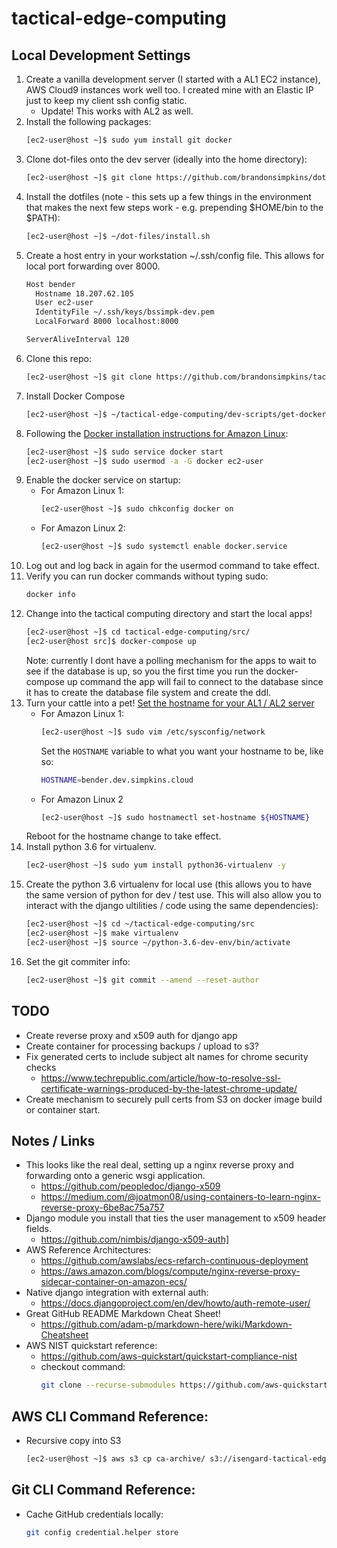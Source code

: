 # tactical-edge-computing

## Local Development Settings

01. Create a vanilla development server (I started with a AL1 EC2 instance), AWS
    Cloud9 instances work well too. I created mine with an Elastic IP just to
    keep my client ssh config static.
    - Update! This works with AL2 as well.
02. Install the following packages:
    ```bash
    [ec2-user@host ~]$ sudo yum install git docker
    ```
03. Clone dot-files onto the dev server (ideally into the home directory):
    ```bash
    [ec2-user@host ~]$ git clone https://github.com/brandonsimpkins/dot-files
    ```
04. Install the dotfiles (note - this sets up a few things in the environment
    that makes the next few steps work - e.g. prepending $HOME/bin to the
    $PATH):
    ```bash
    [ec2-user@host ~]$ ~/dot-files/install.sh
    ```
05. Create a host entry in your workstation ~/.ssh/config file. This allows for
    local port forwarding over 8000.
    ```bash
    Host bender
      Hostname 18.207.62.105
      User ec2-user
      IdentityFile ~/.ssh/keys/bssimpk-dev.pem
      LocalForward 8000 localhost:8000

    ServerAliveInterval 120
    ```
06. Clone this repo:
    ```bash
    [ec2-user@host ~]$ git clone https://github.com/brandonsimpkins/tactical-edge-computing
    ```
07. Install Docker Compose
    ```bash
    [ec2-user@host ~]$ ~/tactical-edge-computing/dev-scripts/get-docker-compose.sh
    ```
08. Following the [Docker installation instructions for Amazon Linux](https://docs.aws.amazon.com/AmazonECS/latest/developerguide/docker-basics.html):
    ```bash
    [ec2-user@host ~]$ sudo service docker start
    [ec2-user@host ~]$ sudo usermod -a -G docker ec2-user
    ```
09. Enable the docker service on startup:
    - For Amazon Linux 1:
      ```bash
      [ec2-user@host ~]$ sudo chkconfig docker on
      ```
    - For Amazon Linux 2:
      ```bash
      [ec2-user@host ~]$ sudo systemctl enable docker.service
      ```
10. Log out and log back in again for the usermod command to take effect.
11. Verify you can run docker commands without typing sudo:
    ```bash
    docker info
    ```
12. Change into the tactical computing directory and start the local apps!
    ```bash
    [ec2-user@host ~]$ cd tactical-edge-computing/src/
    [ec2-user@host src]$ docker-compose up
    ```
    Note: currently I dont have a polling mechanism for the apps to wait to see
    if the database is up, so you the first time you run the docker-compose up
    command the app will fail to connect to the database since it has to create
    the database file system and create the ddl.
13. Turn your cattle into a pet! [Set the hostname for your AL1 / AL2  server](https://docs.aws.amazon.com/AWSEC2/latest/UserGuide/set-hostname.html)
    - For Amazon Linux 1:
      ```bash
      [ec2-user@host ~]$ sudo vim /etc/sysconfig/network
      ```
      Set the `HOSTNAME` variable to what you want your hostname to be, like so:
      ```bash
      HOSTNAME=bender.dev.simpkins.cloud
      ```
    - For Amazon Linux 2
      ```bash
      [ec2-user@host ~]$ sudo hostnamectl set-hostname ${HOSTNAME}
      ```
    Reboot for the hostname change to take effect.
14. Install python 3.6 for virtualenv.
    ```bash
    [ec2-user@host ~]$ sudo yum install python36-virtualenv -y
    ```
15. Create the python 3.6 virtualenv for local use (this allows you to have the
    same version of python for dev / test use. This will also allow you to
    interact with the django ultilities / code using the same dependencies):
    ```bash
    [ec2-user@host ~]$ cd ~/tactical-edge-computing/src
    [ec2-user@host ~]$ make virtualenv
    [ec2-user@host ~]$ source ~/python-3.6-dev-env/bin/activate
    ```
16. Set the git commiter info:
    ```bash
    [ec2-user@host ~]$ git commit --amend --reset-author
    ```

## TODO
- Create reverse proxy and x509 auth for django app
- Create container for processing backups / upload to s3?
- Fix generated certs to include subject alt names for chrome security checks
  - https://www.techrepublic.com/article/how-to-resolve-ssl-certificate-warnings-produced-by-the-latest-chrome-update/
- Create mechanism to securely pull certs from S3 on docker image build or
  container start.

## Notes / Links
- This looks like the real deal, setting up a nginx reverse proxy and
  forwarding onto a generic wsgi application.
  - https://github.com/peopledoc/django-x509
  - https://medium.com/@joatmon08/using-containers-to-learn-nginx-reverse-proxy-6be8ac75a757
- Django module you install that ties the user management to x509 header
  fields.
  - https://github.com/nimbis/django-x509-auth]
- AWS Reference Architectures:
  - https://github.com/awslabs/ecs-refarch-continuous-deployment
  - https://aws.amazon.com/blogs/compute/nginx-reverse-proxy-sidecar-container-on-amazon-ecs/
- Native django integration with external auth:
  - https://docs.djangoproject.com/en/dev/howto/auth-remote-user/
- Great GitHub README Markdown Cheat Sheet!
  - https://github.com/adam-p/markdown-here/wiki/Markdown-Cheatsheet
- AWS NIST quickstart reference:
  - https://github.com/aws-quickstart/quickstart-compliance-nist
  - checkout command:
    ```bash
    git clone --recurse-submodules https://github.com/aws-quickstart/quickstart-compliance-nist
    ```



## AWS CLI Command Reference:
- Recursive copy into S3
  ```bash
  [ec2-user@host ~]$ aws s3 cp ca-archive/ s3://isengard-tactical-edge-computing-dev-bucket/ca-archive --recursive
  ```

## Git CLI Command Reference:
- Cache GitHub credentials locally:
  ```bash
  git config credential.helper store
  ```

